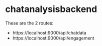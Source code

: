 # chatanalysisbackend
These are the 2 routes:
- https://localhost:9000/api/chatdata
- https://localhost:9000/api/engagement
